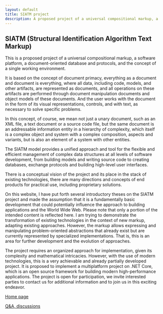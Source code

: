 ```yaml
---
layout: default
title: SIATM project
description: A proposed project of a universal compositional markup, a software platform and the concept of a single working environment.
---
```


## SIATM (Structural Identification Algorithm Text Markup)

This is a proposed project of a universal compositional markup, a software platform, a document-oriented database and protocols, and the concept of a single working environment.

It is based on the concept of document primacy, everything as a document and document is everything, where all data, including code, models, and other artifacts,
are represented as documents, and all operations on these artifacts are performed through document manipulation documents and object models of these documents.
And the user works with the document in the form of its visual representations, controls, and with text, as necessary to solve specific problems.

In this concept, of course, we mean not just a unary document, such as an XML file, a text document or a source code file, but the same document is an addressable information entity in a hierarchy of complexity,
which itself is a complex object and system with a complex composition, aspects and variants, but is also an element of a system with other entities.

The SIATM model provides a unified approach and tool for the flexible and efficient management of complex data structures at all levels of software development,
 from building models and writing source code to creating databases, exchange protocols and building high-level user interfaces.

There is a conceptual vision of the project and its place in the stack of existing technologies, there are many directions and concepts of end products for practical use, including proprietary solutions.

On this website, I have put forth several introductory theses on the SIATM project and made the assumption that it is a fundamentally basic development that could potentially influence the approach to building applications and the World Wide Web.
Please note that only a portion of the intended content is reflected here.
I am trying to demonstrate the transformation of existing technologies in the context of new markup, adapting existing approaches.
However, the markup allows expressing and manipulating problem-oriented abstractions that already exist but are currently represented by specialized implementations.
That is, this is an area for further development and the evolution of approaches.

The project requires an organized approach for implementation, given its complexity and mathematical intricacies.
However, with the use of modern technologies, this is a very achievable and already partially developed project.
It is proposed to implement a multiplatform project on .NET Core, which is an open source framework for building modern high-performance applications.
The project is open for participation, we invite interested parties to contact us for additional information and to join us in this exciting endeavor.

[Home page](https://aplib.github.io/)

[Q&A, discussions](https://github.com/aplib/aplib.github.io/discussions/)